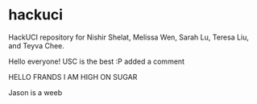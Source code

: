 # hackuci
HackUCI repository for Nishir Shelat, Melissa Wen, Sarah Lu, Teresa Liu, and Teyva Chee.

Hello everyone! USC is the best :P
added a comment

HELLO FRANDS I AM HIGH ON SUGAR

Jason is a weeb
